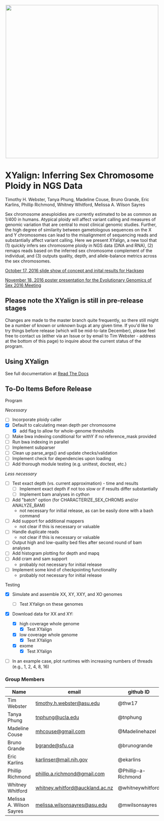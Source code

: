 <p align="center">
  <img src="https://github.com/WilsonSayresLab/XYalign/blob/master/Files/XYlogo.png" width="500"/>
</p>

# XYalign: Inferring Sex Chromosome Ploidy in NGS Data
Timothy H. Webster, Tanya Phung, Madeline Couse, Bruno Grande, Eric Karlins, Phillip Richmond, Whitney Whitford, Melissa A. Wilson Sayres

Sex chromosome aneuploidies are currently estimated to be as common as 1/400 in humans. Atypical ploidy will affect variant calling and measures of genomic variation that are central to most clinical genomic studies. Further, the high degree of similarity between gametologous sequences on the X and Y chromosomes can lead to the misalignment of sequencing reads and substantially affect variant calling. Here we present XYalign, a new tool that (1) quickly infers sex chromosome ploidy in NGS data (DNA and RNA), (2) remaps reads based on the inferred sex chromosome complement of the individual, and (3) outputs quality, depth, and allele-balance metrics across the sex chromosomes.

[October 17, 2016 slide show of concept and inital results for Hackseq](https://docs.google.com/presentation/d/1OB2d_mu5zC742N_NKfzHjVpUm4BFtm5lUzniLLI--OQ/edit?usp=sharing)

[November 18, 2016 poster presentation for the Evolutionary Genomics of Sex 2016 Meeting](https://figshare.com/articles/XYalign_Inferring_and_Correcting_for_Sex_Chromosome_Ploidy_in_Next-Generation_Sequencing_Data/4292924/1)

## Please note the XYalign is still in pre-release stages
Changes are made to the master branch quite frequently, so there still might be a number of known or unknown bugs at any given time.  If you'd like to try things before release (which will be mid-to-late December), please feel free to contact us (either via an Issue or by email to Tim Webster - address at the bottom of this page) to inquire about the current status of the program.

## Using XYalign

See full documentation at [Read The Docs](http://xyalign.readthedocs.io/en/latest/index.html)

## To-Do Items Before Release

Program

*Necessary*
- [ ] Incorporate ploidy caller
- [x] Default to calculating mean depth per chromosome
	- [x] add flag to allow for whole-genome thresholds
- [ ] Make bwa indexing conditional for withY if no reference_mask provided
- [ ] Run bwa indexing in parallel
- [ ] Implement subparser
- [ ] Clean up parse_args() and update checks/validation
- [ ] Implement check for dependencies upon loading
- [ ] Add thorough module testing (e.g. unittest, doctest, etc.)

*Less necessary*
- [ ] Test exact depth (vs. current approximation) - time and results
	- [ ] Implement exact depth if not too slow or if results differ substantially
	- [ ] Implement bam analyses in cython
- [ ] Add "batch" option (for CHARACTERIZE_SEX_CHROMS and/or ANALYZE_BAM)
	- not necessary for initial release, as can be easily done with a bash command
- [ ] Add support for additional mappers
	- not clear if this is necessary or valuable
- [ ] Handle duplicate reads
	- not clear if this is necessary or valuable
- [ ] Output high and low-quality bed files after second round of bam analyses
- [ ] Add histogram plotting for depth and mapq
- [ ] Add cram and sam support
	- probably not necessary for initial release
- [ ] Implement some kind of checkpointing functionality
	- probably not necessary for initial release

Testing
- [x] Simulate and assemble XX, XY, XXY, and XO genomes
	- [ ] Test XYalign on these genomes
- [x] Download data for XX and XY:
	- [x] high coverage whole genome
		- [x] Test XYalign
	- [x] low coverage whole genome
		- [x] Test XYalign
	- [x] exome
		- [x] Test XYalign
- [ ] In an example case, plot runtimes with increasing numbers of threads (e.g., 1, 2, 4, 8, 16)


### Group Members
Name | email | github ID
--- | --- |  ---
Tim Webster | timothy.h.webster@asu.edu | @thw17
Tanya Phung | tnphung@ucla.edu | @tnphung
Madeline Couse| mhcouse@gmail.com | @Madelinehazel
Bruno Grande | bgrande@sfu.ca | @brunogrande
Eric Karlins | karlinser@mail.nih.gov | @ekarlins
Phillip Richmond | phillip.a.richmond@gmail.com | @Phillip-a-Richmond
Whitney Whitford | whitney.whitford@auckland.ac.nz | @whitneywhitford
Melissa A. Wilson Sayres | melissa.wilsonsayres@asu.edu | @mwilsonsayres
